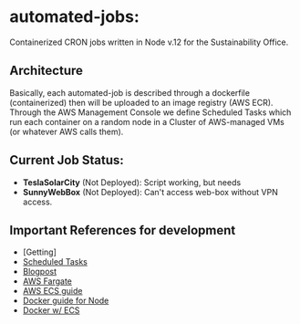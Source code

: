 # automated-jobs:
Containerized CRON jobs written in Node v.12 for the Sustainability Office.

## Architecture
Basically, each automated-job is described through a dockerfile (containerized) then will be uploaded to an image registry (AWS ECR).
Through the AWS Management Console we define Scheduled Tasks which run each container on a random node in a Cluster of AWS-managed VMs (or 
whatever AWS calls them). 


## Current Job Status:
 - **TeslaSolarCity** (Not Deployed): Script working, but needs
 - **SunnyWebBox** (Not Deployed): Can't access web-box without VPN access.

## Important References for development
 - [Getting] 
 - [Scheduled Tasks](https://docs.aws.amazon.com/AmazonECS/latest/developerguide/scheduled_tasks.html)
 - [Blogpost](https://aws.amazon.com/blogs/containers/deploy-applications-on-amazon-ecs-using-docker-compose/)
 - [AWS Fargate](https://aws.amazon.com/fargate/getting-started/)
 - [AWS ECS guide](https://docs.aws.amazon.com/AmazonECS/latest/developerguide/Welcome.html) 
 - [Docker guide for Node](https://docs.docker.com/language/nodejs/)
 - [Docker w/ ECS](https://docs.docker.com/cloud/ecs-integration/)